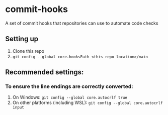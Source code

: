 # commit-hooks
A set of commit hooks that repositories can use to automate code checks

## Setting up
1. Clone this repo
1. `git config --global core.hooksPath <this repo location>/main`

## Recommended settings:
### To ensure the line endings are correctly converted:
1. On Windows: `git config --global core.autocrlf true`
1. On other platforms (including WSL): `git config --global core.autocrlf input`
